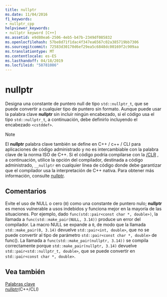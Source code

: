 ```yaml
---
title: nullptr
ms.date: 11/04/2016
f1_keywords:
- nullptr_cpp
helpviewer_keywords:
- nullptr keyword [C++]
ms.assetid: e9d80ea6-2506-4eb5-b47b-2349df085832
ms.openlocfilehash: 57be8d71f1dac4f347ea6567c02a385719bb7306
ms.sourcegitcommit: 72583d30170d6ef29ea5c6848dc00169f2c909aa
ms.translationtype: MT
ms.contentlocale: es-ES
ms.lasthandoff: 04/18/2019
ms.locfileid: "58781086"
---
```

# <a name="nullptr"></a>nullptr

Designa una constante de puntero null de tipo `std::nullptr_t`, que se puede convertir a cualquier tipo de puntero sin formato.  Aunque puede usar la palabra clave **nullptr** sin incluir ningún encabezado, si el código usa el tipo `std::nullptr_t`, a continuación, debe definirlo incluyendo el encabezado `<cstddef>`.

> [!NOTE]
>  El **nullptr** palabra clave también se define en C++ / c++ / CLI para aplicaciones de código administrado y no es intercambiable con la palabra clave de la norma ISO de C++. Si el código podría compilarse con la [/CLR](../build/reference/clr-common-language-runtime-compilation.md) , a continuación, utilice la opción del compilador, destinada a código administrado, `__nullptr` en cualquier línea de código donde debe garantizar que el compilador usa la interpretación de C++ nativa. Para obtener más información, consulte [nullptr](../extensions/nullptr-cpp-component-extensions.md).

## <a name="remarks"></a>Comentarios

Evite el uso de NULL o cero (`0`) como una constante de puntero nulo; **nullptr** es menos vulnerable a usos indebidos y funciona mejor en la mayoría de las situaciones.  Por ejemplo, dado `func(std::pair<const char *, double>)`, la llamada a `func(std::make_pair(NULL, 3.14))` produce un error del compilador.  La macro NULL se expande a `0`, de modo que la llamada `std::make_pair(0, 3.14)` devuelve `std::pair<int, double>`, que no se puede convertir al tipo de parámetro `std::pair<const char *, double>` de func().  La llamada a `func(std::make_pair(nullptr, 3.14))` se compila correctamente porque `std::make_pair(nullptr, 3.14)` devuelve `std::pair<std::nullptr_t, double>`, que se puede convertir en `std::pair<const char *, double>`.

## <a name="see-also"></a>Vea también

[Palabras clave](../cpp/keywords-cpp.md)<br/>
[nullptr](../extensions/nullptr-cpp-component-extensions.md)(C++/CLI)